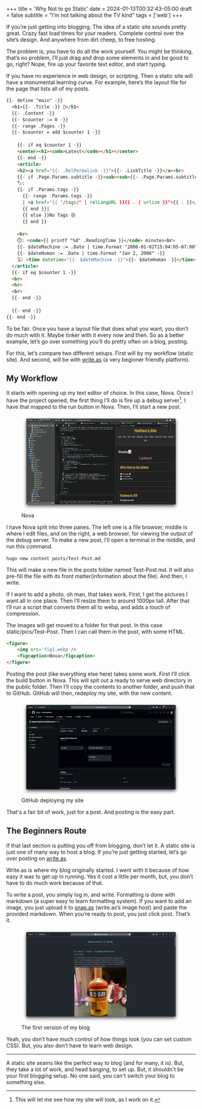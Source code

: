 +++
title = 'Why Not to go Static'
date = 2024-01-13T00:32:43-05:00
draft = false
subtitle = "I'm not talking about the TV kind"
tags = ['web']
+++

If you’re just getting into blogging. The idea of a static site sounds pretty great. Crazy fast load times for your readers. Complete control over the site’s design. And anywhere from dirt cheep, to free hosting. 

The problem is, you have to do all the work yourself. You might be thinking, that’s no problem, I’ll just drag and drop some elements in and be good to go, right? Nope, fire up your favorite text editor, and start typing. 

If you have no experience in web design, or scripting. Then a static site will have a monumental learning curve. For example, here’s the layout file for the page that lists all of my posts. 

```HTML
{{- define "main" -}}
  <h1>{{- .Title -}} 📝</h1>
  {{- .Content -}}
  {{- $counter := 0 -}}
  {{- range .Pages -}}
  {{- $counter = add $counter 1 -}}
  
	{{- if eq $counter 1 -}}
	<center><h1><code>Latest</code></h1></center>
	{{- end -}}
	<article>
	<h2><a href="{{- .RelPermalink -}}">{{- .LinkTitle -}}</a><br>
	{{- if .Page.Params.subtitle -}}<sub><sub>{{- .Page.Params.subtitle -}}</sub></sub>{{- end -}}</h2><hr>
	🏷️: 
	{{- if .Params.tags -}} 
	  {{- range .Params.tags -}}
	  | <a href="{{ "/tags/" | relLangURL }}{{ . | urlize }}">{{ . }}</a>
	  {{ end }}|
	  {{ else }}No Tags 😢
	  {{ end }}
	
	<br>
	⏱️: <code>{{ printf "%d" .ReadingTime }}</code> minutes<br>
	{{- $dateMachine := .Date | time.Format "2006-01-02T15:04:05-07:00" -}}
	{{- $dateHuman := .Date | time.Format "Jan 2, 2006" -}}
	🗓️: <time datetime="{{- $dateMachine -}}">{{- $dateHuman -}}</time>
  </article>
  {{- if eq $counter 1 -}}
  <br>
  <hr>
  <br>
  {{- end -}}
	
  {{- end -}}
{{- end -}}
```

To be fair. Once you have a layout file that does what you want, you don’t do much with it. Maybe tinker with it every now and then. So as a better example, let’s go over something you’ll do pretty often on a blog, posting. 

For this, let’s compare two different setups. First will by my workflow (static site). And second, will be with [write.as](https://write.as) (a very beginner friendly platform). 

## My Workflow

It starts with opening up my text editor of choice. In this case, Nova. Once I have the project opened, the first thing I’ll do is fire up a debug server[^1]. I have that mapped to the run button in Nova. Then, I’ll start a new post.


<figure>
	<img src='fig1.webp'/>
	<figcaption>Nova</figcaption>
</figure> 

I have Nova split into three panes. The left one is a file browser, middle is where I edit files, and on the right, a web browser, for viewing the output of the debug server. To make a new post, I’ll open a terminal in the middle, and run this command. 

`hugo new content posts/Test-Post.md`

This will make a new file in the posts folder named Test-Post.md. It will also pre-fill the file with its front matter(information about the file).  And then, I write. 

If I want to add a photo, oh man, that takes work. First, I get the pictures I want all in one place. Then I’ll resize them to around 1000px tall. After that I’ll run a script that converts them all to webp, and adds a touch of compression. 

The images will get moved to a folder for that post. In this case static/pics/Test-Post. Then I can call them in the post, with some HTML.

```HTML
<figure>
	<img src='fig1.webp'/>
	<figcaption>Nova</figcaption>
</figure>
```

Posting the post (like everything else here) takes some work. First I’ll click the build button in Nova. This will spit out a ready to serve web directory in the public folder. Then I’ll copy the contents to another folder, and push that to GitHub. GitHub will then, redeploy my site, with the new content. 

<figure>
	<img src='fig2.webp'/>
	<figcaption>GitHub deploying my site</figcaption>
</figure>

That's a fair bit of work, just for a post. And posting is the easy part.

## The Beginners Route

If that last section is putting you off from blogging, don’t let it. A static site is just one of many way to host a blog. If you’re just getting started, let’s go over posting on [write.as](https://write.as). 

Write.as is where my blog originally started. I went with it because of how easy it was to get up in running. Yes it cost a little per month, but, you don’t have to do much work because of that. 

To write a post, you simply log in, and write. Formatting is done with markdown (a super easy to learn formatting system). If you want to add an image, you just upload it to [snap.as](https://snap.as) (write.as’s image host) and paste the provided markdown. When you’re ready to post, you just click post. That’s it.

<figure>
	<img src='fig3.webp'/>
	<figcaption>The first version of my blog</figcaption>
</figure> 

Yeah, you don’t have much control of how things look (you can set custom CSS). But, you also don’t have to learn web design. 

<hr>

A static site seams like the perfect way to blog (and for many, it is). But, they take a lot of work, and head banging, to set up. But, it shouldn't be your first blogging setup. No one said, you can't switch your blog to something else.

[^1]: This will let me see how my site will look, as I work on it. 